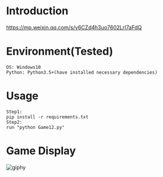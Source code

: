 # Introduction
https://mp.weixin.qq.com/s/y6CZd4h3uo7602LrI7aFdQ

# Environment(Tested)
```
OS: Windows10
Python: Python3.5+(have installed necessary dependencies)
```

# Usage
```
Step1:
pip install -r requirements.txt
Step2:
run "python Game12.py"
```

# Game Display
![giphy](effect/running.gif)